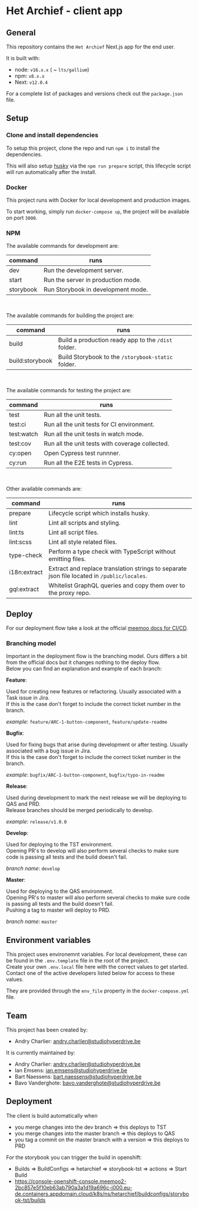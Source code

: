 # Het Archief - client app

## General

This repository contains the `Het Archief` Next.js app for the end user.

It is built with:

- node: `v16.x.x` ( ~ `lts/gallium`)
- npm: `v8.x.x`
- Next: `v12.0.4`

For a complete list of packages and versions check out the `package.json` file.

## Setup

### Clone and install dependencies

To setup this project, clone the repo and run `npm i` to install the dependencies.

This will also setup [husky](https://github.com/typicode/husky) via the `npm run prepare` script, this lifecycle script
will run automatically after the install.

### Docker

This project runs with Docker for local development and production images.

To start working, simply run `docker-compose up`, the project will be available on port `3000`.

### NPM

The available commands for development are:

| command      | runs                                                                                                 |
|--------------|------------------------------------------------------------------------------------------------------|
| dev          | Run the development server.                                                                          |
| start        | Run the server in production mode.                                                                   |
| storybook    | Run Storybook in development mode.                                                                   |

<br>

The available commands for building the project are:

| command          | runs                                                                                             |
|------------------|--------------------------------------------------------------------------------------------------|
| build            | Build a production ready app to the `/dist` folder.                                              |
| build:storybook  | Build Storybook to the `/storybook-static` folder.                                               |

<br>

The available commands for testing the project are:

| command      | runs                                                                                                 |
|--------------|------------------------------------------------------------------------------------------------------|
| test         | Run all the unit tests.                                                                              |
| test:ci      | Run all the unit tests for CI environment.                                                           |
| test:watch   | Run all the unit tests in watch mode.                                                                |
| test:cov     | Run all the unit tests with coverage collected.                                                      |
| cy:open      | Open Cypress test runnner.                                                                           |
| cy:run       | Run all the E2E tests in Cypress.                                                                    |

<br>

Other available commands are:

| command      | runs                                                                                                 |
|--------------|------------------------------------------------------------------------------------------------------|
| prepare      | Lifecycle script which installs husky.                                                               |
| lint         | Lint all scripts and styling.                                                                        |
| lint:ts      | Lint all script files.                                                                               |
| lint:scss    | Lint all style related files.                                                                        |
| type-check   | Perform a type check with TypeScript without emitting files.                                         |
| i18n:extract | Extract and replace translation strings to separate json file located in `/public/locales`.          |
| gql:extract  | Whitelist GraphQL queries and copy them over to the proxy repo.                                      |

## Deploy

For our deployment flow take a look at the
official [meemoo docs for CI/CD](https://github.com/viaacode/ci-cd-docs/tree/main).

### Branching model

Important in the deployment flow is the branching model. Ours differs a bit from the official docs but it changes
nothing to the deploy flow.  
Below you can find an explanation and example of each branch:

**Feature**:

Used for creating new features or refactoring. Usually associated with a Task issue in Jira.  
If this is the case don't forget to include the correct ticket number in the branch.

*example*: `feature/ARC-1-button-component`, `feature/update-readme`

**Bugfix**:

Used for fixing bugs that arise during development or after testing. Usually associated with a bug issue in Jira.  
If this is the case don't forget to include the correct ticket number in the branch.

*example*: `bugfix/ARC-1-button-component`, `bugfix/typo-in-readme`

**Release**:

Used during development to mark the next release we will be deploying to QAS and PRD.  
Release branches should be merged periodically to develop.

*example*: `release/v1.0.0`

**Develop**:

Used for deploying to the TST environment.  
Opening PR's to develop will also perform several checks to make sure code is passing all tests and the build doesn't
fail.

*branch name*: `develop`

**Master**:

Used for deploying to the QAS environment.  
Opening PR's to master will also perform several checks to make sure code is passing all tests and the build doesn't
fail.  
Pushing a tag to master will deploy to PRD.

*branch name*: `master`

## Environment variables

This project uses environemnt variables. For local development, these can be found in the
`.env.template` file in the root of the project.  
Create your own `.env.local` file here with the correct values to get started. Contact one of the active developers
listed below for access to these values.

They are provided through the `env_file` property in the `docker-compose.yml` file.

## Team

This project has been created by:

- Andry Charlier: andry.charlier@studiohyperdrive.be

It is currently maintained by:

- Andry Charlier: andry.charlier@studiohyperdrive.be
- Ian Emsens: ian.emsens@studiohyperdrive.be
- Bart Naessens: bart.naessens@studiohyperdrive.be
- Bavo Vanderghote: bavo.vanderghote@studiohyperdrive.be

## Deployment

The client is build automatically when

* you merge changes into the dev branch => this deploys to TST
* you merge changes into the master branch => this deploys to QAS
* you tag a commit on the master branch with a version => this deploys to PRD

For the storybook you can trigger the build in openshift:

* Builds => BuildConfigs => hetarchief => storybook-tst =>
  actions => Start Build
* https://console-openshift-console.meemoo2-2bc857e5f10eb63ab790a3a1d19a696c-i000.eu-de.containers.appdomain.cloud/k8s/ns/hetarchief/buildconfigs/storybook-tst/builds
